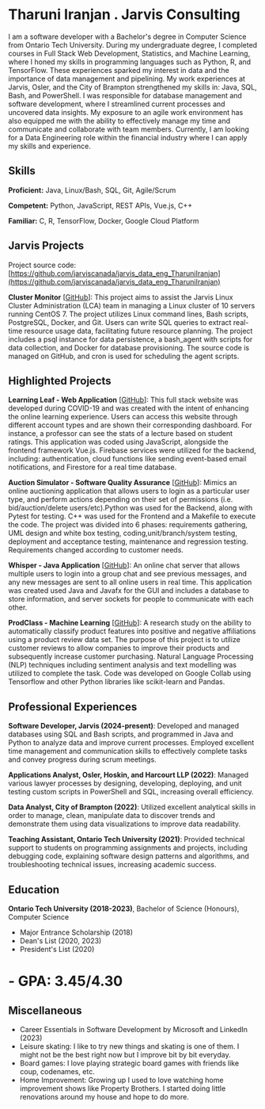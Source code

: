 # Tharuni Iranjan . Jarvis Consulting

I am a software developer with a Bachelor's degree in Computer Science from Ontario Tech University. During my undergraduate degree, I completed courses in Full Stack Web Development, Statistics, and Machine Learning, where I honed my skills in programming languages such as Python, R, and TensorFlow. These experiences sparked my interest in data and the importance of data management and pipelining. My work experiences at Jarvis, Osler, and the City of Brampton strengthened my skills in: Java, SQL, Bash, and PowerShell. I was responsible for database management and software development, where I streamlined current processes and uncovered data insights. My exposure to an agile work environment has also equipped me with the ability to effectively manage my time and communicate and collaborate with team members. Currently, I am looking for a Data Engineering role within the financial industry where I can apply my skills and experience.

## Skills

**Proficient:** Java, Linux/Bash, SQL, Git, Agile/Scrum

**Competent:** Python, JavaScript, REST APIs, Vue.js, C++ 

**Familiar:** C, R, TensorFlow, Docker, Google Cloud Platform

## Jarvis Projects

Project source code: [https://github.com/jarviscanada/jarvis_data_eng_TharuniIranjan](https://github.com/jarviscanada/jarvis_data_eng_TharuniIranjan)


**Cluster Monitor** [[GitHub](https://github.com/jarviscanada/jarvis_data_eng_TharuniIranjan/tree/masterhttps://github.com/jarviscanada/jarvis_data_eng_TharuniIranjan/linux_sql)]: This project aims to assist the Jarvis Linux Cluster Administration (LCA) team in managing a Linux cluster of 10 servers running CentOS 7. The project utilizes Linux command lines, Bash scripts, PostgreSQL, Docker, and Git. Users can write SQL queries to extract real-time resource usage data, facilitating future resource planning. The project includes a psql instance for data persistence, a bash_agent with scripts for data collection, and Docker for database provisioning. The source code is managed on GitHub, and cron is used for scheduling the agent scripts.


## Highlighted Projects
**Learning Leaf - Web Application** [[GitHub](https://github.com/TharuniI/LearningLeaf/tree/main/majorgroupproject-nng-learning-leaf/majorgroupproject-nng-main)]: This full stack website was developed during COVID-19 and was created with the intent of enhancing the online learning experience. Users can access this website through different account types and are shown their corresponding dashboard. For instance, a professor can see the stats of a lecture based on student ratings. This application was coded using JavaScript, alongside the frontend framework Vue.js. Firebase services were utilized for the backend, including: authentication, cloud functions like sending event-based email notifications, and Firestore for a real time database.

**Auction Simulator - Software Quality Assurance** [[GitHub](https://github.com/TharuniI/AuctionSim)]: Mimics an online auctioning application that allows users to login as a particular user type, and perform actions depending on their set of permissions (i.e. bid/auction/delete users/etc).Python was used for the Backend, along with Pytest for testing. C++ was used for the Frontend and a Makefile to execute the code. The project was divided into 6 phases: requirements gathering, UML design and white box testing, coding,unit/branch/system testing, deployment and acceptance testing, maintenance and regression testing. Requirements changed according to customer needs.

**Whisper - Java Application** [[GitHub](https://github.com/TharuniI/Whisper)]: An online chat server that allows multiple users to login into a group chat and see previous messages, and any new messages are sent to all online users in real time. This application was created used Java and Javafx for the GUI and includes a database to store information, and server sockets for people to communicate with each other.

**ProdClass - Machine Learning** [[GitHub](https://github.com/TharuniI/ProdClass-ThesisProject)]: A research study on the ability to automatically classify product features into positive and negative affiliations using a product review data set. The purpose of this project is to utilize customer reviews to allow companies to improve their products and subsequently increase customer purchasing. Natural Language Processing (NLP) techniques including sentiment analysis and text modelling was utilized to complete the task. Code was developed on Google Collab using Tensorflow and other Python libraries like scikit-learn and Pandas.


## Professional Experiences

**Software Developer, Jarvis (2024-present)**: Developed and managed databases using SQL and Bash scripts, and programmed in Java and Python to analyze data and improve current processes. Employed excellent time management and communication skills to effectively complete tasks and convey progress during scrum meetings.

**Applications Analyst, Osler, Hoskin, and Harcourt LLP (2022)**: Managed various lawyer processes by designing, developing, deploying, and unit testing custom scripts in PowerShell and SQL, increasing overall efficiency.

**Data Analyst, City of Brampton (2022)**: Utilized excellent analytical skills in order to manage, clean, manipulate data to discover trends and demonstrate them using data visualizations to improve data readability.

**Teaching Assistant, Ontario Tech University (2021)**: Provided technical support to students on programming assignments and projects, including debugging code, explaining software design patterns and algorithms, and troubleshooting technical issues, increasing academic success.


## Education
**Ontario Tech University (2018-2023)**, Bachelor of Science (Honours), Computer Science
- Major Entrance Scholarship (2018)
- Dean's List (2020, 2023)
- President's List (2020)
# - GPA: 3.45/4.30


## Miscellaneous
- Career Essentials in Software Development by Microsoft and LinkedIn  (2023)
- Leisure skating: I like to try new things and skating is one of them. I might not be the best right now but I improve bit by bit everyday.
- Board games: I love playing strategic board games with friends like coup, codenames, etc.
- Home Improvement: Growing up I used to love watching home improvement shows like Property Brothers. I started doing little renovations around my house and hope to do more.